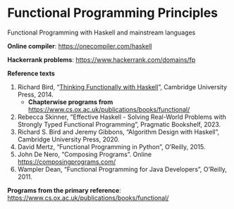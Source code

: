 # Functional Programming Principles

Functional Programming with Haskell and mainstream languages

**Online compiler**: https://onecompiler.com/haskell

**Hackerrank problems**: https://www.hackerrank.com/domains/fp

**Reference texts**

1. Richard Bird, “[Thinking Functionally with Haskell](https://elhacker.info/manuales/Lenguajes%20de%20Programacion/Haskell/Thinking%20Functionally%20With%20Haskell.pdf)”, Cambridge University Press, 2014.
   - **Chapterwise programs from** https://www.cs.ox.ac.uk/publications/books/functional/
2. Rebecca Skinner, “Effective Haskell - Solving Real-World Problems with Strongly Typed Functional Programming”, Pragmatic Bookshelf, 2023.
3. Richard S. Bird and Jeremy Gibbons, “Algorithm Design with Haskell”, Cambridge University Press, 2020.
4. David Mertz, “Functional Programming in Python”, O’Reilly, 2015.
5. John De Nero, “Composing Programs”. Online https://composingprograms.com/
6. Wampler Dean, “Functional Programming for Java Developers”, O’Reilly, 2011.

**Programs from the primary reference**: https://www.cs.ox.ac.uk/publications/books/functional/
